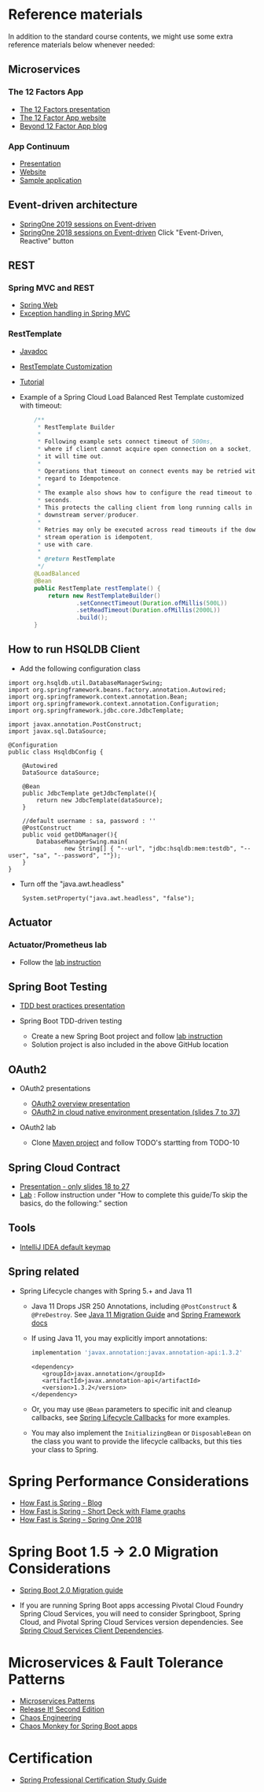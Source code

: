 # Reference materials

In addition to the standard course contents, we might use some extra reference materials below whenever needed:


## Microservices

### The 12 Factors App

  - [The 12 Factors presentation](https://content.pivotal.io/slides/the-12-factors-for-building-cloud-native-software)
  - [The 12 Factor App website](https://12factor.net/)
  - [Beyond 12 Factor App blog](https://content.pivotal.io/blog/beyond-the-twelve-factor-app)

### App Continuum

   - [Presentation](http://deck.appcontinuum.io/assets/player/KeynoteDHTMLPlayer.html#0)
   - [Website](http://www.appcontinuum.io/)
   - [Sample application](https://github.com/platform-acceleration-lab/pal-tracker-distributed)
   
   
## Event-driven architecture

- [SpringOne 2019 sessions on Event-driven](https://springone.io/2019/sessions#event-driven)
- [SpringOne 2018 sessions on Event-driven](https://springone.io/2018/sessions#event-driven) Click "Event-Driven, Reactive" button
      
## REST

### Spring MVC and REST

   - [Spring Web](https://docs.spring.io/spring/docs/5.1.7.RELEASE/spring-framework-reference/web.html#spring-web)
   - [Exception handling in Spring MVC](https://spring.io/blog/2013/11/01/exception-handling-in-spring-mvc)

###  RestTemplate

-   [Javadoc](https://docs.spring.io/spring-boot/docs/current/api/org/springframework/boot/web/client/RestTemplateBuilder.html)
-   [RestTemplate Customization](https://docs.spring.io/spring-boot/docs/current/reference/html/boot-features-resttemplate.html#boot-features-resttemplate-customization)
-   [Tutorial](https://www.baeldung.com/spring-rest-template-builder)
-   Example of a Spring Cloud Load Balanced Rest Template customized with
    timeout:

    ```java
        /**
         * RestTemplate Builder
         *
         * Following example sets connect timeout of 500ms,
         * where if client cannot acquire open connection on a socket,
         * it will time out.
         *
         * Operations that timeout on connect events may be retried without
         * regard to Idempotence.
         *
         * The example also shows how to configure the read timeout to 2
         * seconds.
         * This protects the calling client from long running calls in a
         * downstream server/producer.
         *
         * Retries may only be executed across read timeouts if the down
         * stream operation is idempotent,
         * use with care.
         *
         * @return RestTemplate
         */
        @LoadBalanced
        @Bean
        public RestTemplate restTemplate() {
            return new RestTemplateBuilder()
                    .setConnectTimeout(Duration.ofMillis(500L))
                    .setReadTimeout(Duration.ofMillis(2000L))
                    .build();
        }
    ```

## How to run HSQLDB Client

- Add the following configuration class

```
import org.hsqldb.util.DatabaseManagerSwing;
import org.springframework.beans.factory.annotation.Autowired;
import org.springframework.context.annotation.Bean;
import org.springframework.context.annotation.Configuration;
import org.springframework.jdbc.core.JdbcTemplate;

import javax.annotation.PostConstruct;
import javax.sql.DataSource;

@Configuration
public class HsqldbConfig {

    @Autowired
    DataSource dataSource;

    @Bean
    public JdbcTemplate getJdbcTemplate(){
        return new JdbcTemplate(dataSource);
    }

    //default username : sa, password : ''
    @PostConstruct
    public void getDbManager(){
        DatabaseManagerSwing.main(
                new String[] { "--url", "jdbc:hsqldb:mem:testdb", "--user", "sa", "--password", ""});
    }
}
```

- Turn off the "java.awt.headless"

```
	System.setProperty("java.awt.headless", "false");
```

## Actuator

### Actuator/Prometheus lab

   - Follow the [lab instruction](https://github.com/sashinpivotal/spring-boot-actuator-micrometer)



## Spring Boot Testing

- [TDD best practices presentation](https://www.slideshare.net/axykim00/tdd-practices)

- Spring Boot TDD-driven testing

   - Create a new Spring Boot project and follow [lab instruction](https://github.com/sashinpivotal/spring-boot-tdd)
   - Solution project is also included in the
     above GitHub location




## OAuth2

- OAuth2 presentations

  -  [OAuth2 overview presentation](https://www.slideshare.net/axykim00/spring-security-oauth2)
  -  [OAuth2 in cloud native environment presentation (slides 7 to 37)](https://www.slideshare.net/WillTran1/enabling-cloud-native-security-with-oauth2-and-multitenant-uaa?qid=2c77ae8e-b2d5-4319-baad-1cd1eb8fec42&v=&b=&from_search=1)

- OAuth2 lab

  - Clone [Maven project](https://github.com/sashinpivotal/oauth2-examples) and follow TODO's startting from TODO-10
  

## Spring Cloud Contract

   - [Presentation - only slides 18 to 27](https://www.slideshare.net/MarcinGrzejszczak/consumer-driven-contracts-and-your-microservice-architecture-83680416)
   - [Lab](https://spring.io/guides/gs/contract-rest/)
    : Follow instruction under "How to complete this guide/To skip the basics, do the following:" section

  
## Tools

- [IntelliJ IDEA default keymap](https://resources.jetbrains.com/storage/products/intellij-idea/docs/IntelliJIDEA_ReferenceCard.pdf)

## Spring related

- Spring Lifecycle changes with Spring 5.+ and Java 11

   -  Java 11 Drops JSR 250 Annotations,
      including `@PostConstruct` & `@PreDestroy`.
      See [Java 11 Migration Guide](https://docs.oracle.com/en/java/javase/11/migrate/migration-guide.pdf)
      and
      [Spring Framework docs](https://docs.spring.io/spring/docs/current/spring-framework-reference/core.html#beans-postconstruct-and-predestroy-annotations)
   -  If using Java 11, you may explicitly import annotations:

      ```gradle
      implementation 'javax.annotation:javax.annotation-api:1.3.2'
      ```

      ```maven
      <dependency>
         <groupId>javax.annotation</groupId>
         <artifactId>javax.annotation-api</artifactId>
         <version>1.3.2</version>
      </dependency>
      ```

   -  Or, you may use `@Bean` parameters to specific init and cleanup
      callbacks,
      see
      [Spring Lifecycle Callbacks](https://docs.spring.io/spring/docs/current/spring-framework-reference/core.html#beans-java-lifecycle-callbacks)
      for more examples.

   -  You may also implement the `InitializingBean` or `DisposableBean`
      on the class you want to provide the lifecycle callbacks,
      but this ties your class to Spring.



# Spring Performance Considerations

- [How Fast is Spring - Blog](https://spring.io/blog/2018/12/12/how-fast-is-spring)
- [How Fast is Spring - Short Deck with Flame graphs](https://presos.dsyer.com/decks/how-fast-is-spring.html)
- [How Fast is Spring - Spring One 2018](https://www.youtube.com/watch?v=97UTDmonq7w)


# Spring Boot 1.5 -> 2.0 Migration Considerations

- [Spring Boot 2.0 Migration guide](https://github.com/spring-projects/spring-boot/wiki/Spring-Boot-2.0-Migration-Guide)

-  If you are running Spring Boot apps accessing Pivotal Cloud Foundry
   Spring Cloud Services,
   you will need to consider Springboot, Spring Cloud, and Pivotal
   Spring Cloud Services version dependencies.
   See
   [Spring Cloud Services Client Dependencies](https://docs.pivotal.io/spring-cloud-services/2-0/common/client-dependencies.html).



# Microservices & Fault Tolerance Patterns

- [Microservices Patterns](https://microservices.io/patterns/microservices.html)
- [Release It! Second Edition](https://pragprog.com/book/mnee2/release-it-second-edition)
- [Chaos Engineering](https://principlesofchaos.org/)
- [Chaos Monkey for Spring Boot apps](https://codecentric.github.io/chaos-monkey-spring-boot/)

# Certification

- [Spring Professional Certification Study Guide](https://d1fto35gcfffzn.cloudfront.net/academy/Spring-Professional-Certification-Study-Guide.pdf)